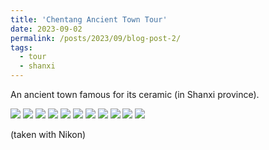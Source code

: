```yaml
---
title: 'Chentang Ancient Town Tour'
date: 2023-09-02
permalink: /posts/2023/09/blog-post-2/
tags:
  - tour
  - shanxi
---
```


An ancient town famous for its ceramic (in Shanxi province). 

![](/chen1.JPG)
![](/chen2.JPG)
![](/chen3.JPG)
![](/chen4.JPG)
![](/chen5.JPG)
![](/chen6.JPG)
![](/chen7.JPG)
![](/chen8.JPG)
![](/chen9.JPG)
![](/chen10.JPG)
![](/chen11.JPG)

(taken with Nikon)













